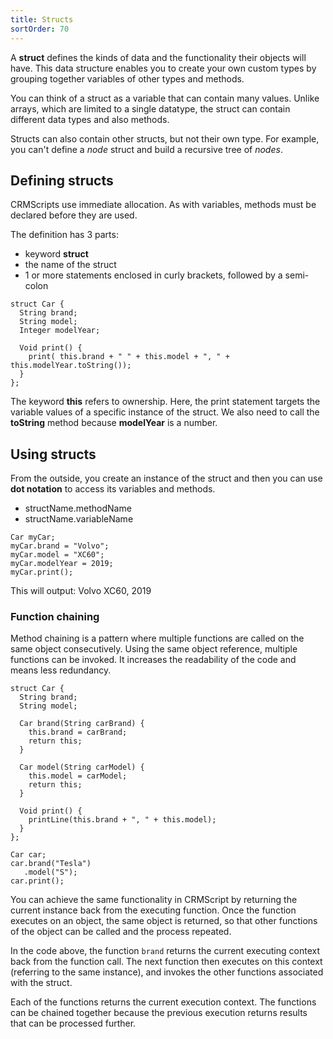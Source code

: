 ```yaml
---
title: Structs
sortOrder: 70
---
```


A **struct** defines the kinds of data and the functionality their objects will have. This data structure enables you to create your own custom types by grouping together variables of other types and methods.

You can think of a struct as a variable that can contain many values. Unlike arrays, which are limited to a single datatype, the struct can contain different data types and also methods.

Structs can also contain other structs, but not their own type. For example, you can't define a *node* struct and build a recursive tree of *nodes*.

## Defining structs

CRMScripts use immediate allocation. As with variables, methods must be declared before they are used.

The definition has 3 parts:

* keyword **struct**
* the name of the struct
* 1 or more statements enclosed in curly brackets, followed by a semi-colon

```crmscript
struct Car {
  String brand;
  String model;
  Integer modelYear;

  Void print() {
    print( this.brand + " " + this.model + ", " + this.modelYear.toString());
  }
};
```

The keyword **this** refers to ownership. Here, the print statement targets the variable values of a specific instance of the struct. We also need to call the **toString** method because **modelYear** is a number.

## Using structs

From the outside, you create an instance of the struct and then you can use **dot notation** to access its variables and methods.

* structName.methodName
* structName.variableName

```crmscript
Car myCar;
myCar.brand = "Volvo";
myCar.model = "XC60";
myCar.modelYear = 2019;
myCar.print();
```

This will output: Volvo XC60, 2019

### Function chaining

Method chaining is a pattern where multiple functions are called on the same object consecutively. Using the same object reference, multiple functions can be invoked. It increases the readability of the code and means less redundancy.

```!crmscript
struct Car {
  String brand;
  String model;

  Car brand(String carBrand) {
    this.brand = carBrand;
    return this;
  }
  
  Car model(String carModel) {
    this.model = carModel;
    return this;
  }
  
  Void print() {
    printLine(this.brand + ", " + this.model);
  }
};

Car car;
car.brand("Tesla")
   .model("S");
car.print();
```

You can achieve the same functionality in CRMScript by returning the current instance back from the executing function. Once the function executes on an object, the same object is returned, so that other functions of the object can be called and the process repeated.

In the code above, the function `brand` returns the current executing context back from the function call. The next function then executes on this context (referring to the same instance), and invokes the other functions associated with the struct.

Each of the functions returns the current execution context. The functions can be chained together because the previous execution returns results that can be processed further.
